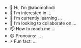 - 👋 Hi, I’m @abomohndi
- 👀 I’m interested in ...
- 🌱 I’m currently learning ...
- 💞️ I’m looking to collaborate on ...
- 📫 How to reach me ...
- 😄 Pronouns: ...
- ⚡ Fun fact: ...

<!---
abomohndi/abomohndi is a ✨ special ✨ repository because its `README.md` (this file) appears on your GitHub profile.
You can click the Preview link to take a look at your changes.
--->
